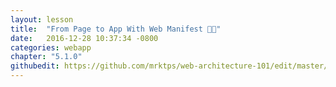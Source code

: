 ```yaml
---
layout: lesson
title:  "From Page to App With Web Manifest 📄📱"
date:   2016-12-28 10:37:34 -0800
categories: webapp 
chapter: "5.1.0"
githubedit: https://github.com/mrktps/web-architecture-101/edit/master/_unit_5/from-page-to-app-with-web-manifest.markdown
---
```


